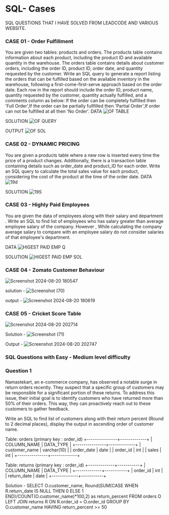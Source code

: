 # SQL- Cases
SQL QUESTIONS THAT I HAVE SOLVED FROM LEADCODE AND VARIOUS WEBSITE.

### CASE 01 - Order Fulfillment
You are given two tables: products and orders. 
The products table contains information about each product, including the product ID and available quantity in the warehouse. The orders table contains details about customer orders, including the order ID, product ID, order date, and quantity requested by the customer.
Write an SQL query to generate a report listing the orders that can be fulfilled based on the available inventory in the warehouse, following a first-come-first-serve approach based on the order date. Each row in the report should include the order ID, product name, quantity requested by the customer, quantity actually fulfilled, and a comments column as below:
If the order can be completely fulfilled then 'Full Order',If the order can be partially fullfilled then 'Partial Order',If order can not be fulfilled at all then 'No Order'.
DATA 
![OF TABLE](https://github.com/user-attachments/assets/7d21d7e2-7209-4862-8a5c-de322f6b269d)

SOLUTION 
![OF QUERY](https://github.com/user-attachments/assets/9f6baf28-52fa-4290-aa03-1510144b8384)

OUTPUT
![OF SOL](https://github.com/user-attachments/assets/e147b250-5274-45ea-8107-e577fbbe4a2f)


### CASE 02 - DYNAMIC PRICING
You are given a products table where a new row is inserted every time the price of a product changes. Additionally, there is a transaction table containing details such as order_date and product_ID for each order. Write an SQL query to calculate the total sales value for each product, considering the cost of the product at the time of the order date.
DATA
![19d](https://github.com/user-attachments/assets/7d83b2c2-3636-4ee6-8d10-20e6360df7c4)

SOLUTION
![19S](https://github.com/user-attachments/assets/2a90e1a7-5f6b-42b4-9fc4-6613302921a9)


### CASE 03 - Highly Paid Employees
You are given the data of employees along with their salary and department . Write an SQL to find list of employees who has salary greater than average employee salary of the company.  However , While calculating the company average salary to compare with an employee salary do not consider salaries of that employee's department.

DATA 
![HIGEST PAID EMP Q](https://github.com/user-attachments/assets/c3b1f309-6b1b-446a-8191-d7024489b025)

SOLUTION 
![HIGEST PAID EMP SOL](https://github.com/user-attachments/assets/a3e40ba9-9f9b-4960-babc-bd01d9144bfe)


### CASE 04 - Zomato Customer Behaviour 
![Screenshot 2024-08-20 180547](https://github.com/user-attachments/assets/f2ba1402-b551-43ef-9fa9-33335b194a8a)

solution - 
![Screenshot (70)](https://github.com/user-attachments/assets/686a7a3d-6c6b-4e8e-8e8f-4ae39fefa1e8)

output - 
![Screenshot 2024-08-20 180619](https://github.com/user-attachments/assets/0a039cfe-e4b9-4c06-924c-0695915834dd)


### CASE 05 - Cricket Score Table
![Screenshot 2024-08-20 202714](https://github.com/user-attachments/assets/67123f24-6dac-4b82-a7b8-c65fc198df1e)

Solution - 
![Screenshot (71)](https://github.com/user-attachments/assets/cd6b9117-650f-41ef-a7e0-c82575a23484)

Output - 
![Screenshot 2024-08-20 202747](https://github.com/user-attachments/assets/f0280b98-1995-49bb-afca-eb918f626f09)


### SQL Questions with Easy - Medium level difficulty
### Question 1 
Namastekart, an e-commerce company, has observed a notable surge in return orders recently. 
They suspect that a specific group of customers may be responsible for a significant portion of these returns. 
To address this issue, their initial goal is to identify customers who have returned more than 50% of their orders. 
This way, they can proactively reach out to these customers to gather feedback.

Write an SQL to find list of customers along with their return percent (Round to 2 decimal places), display the output in ascending order of customer name.

Table: orders (primary key : order_id)
+---------------+-------------+
| COLUMN_NAME   | DATA_TYPE   |
+---------------+-------------+
| customer_name | varchar(10) |
| order_date    | date        |
| order_id      | int         |
| sales         | int         |
+---------------+-------------+

Table: returns (primary key : order_id)
+-------------+-----------+
| COLUMN_NAME | DATA_TYPE |
+-------------+-----------+
| order_id    | int       |
| return_date | date      |
+-------------+-----------+

Solution - 
SELECT O.customer_name, 
Round(SUM(CASE WHEN R.return_date IS NULL THEN 0 ELSE 1 END)/COUNT(O.customer_name)*100,2) as return_percent
FROM orders O
LEFT JOIN returns R ON R.order_id = O.order_id
GROUP BY O.customer_name
HAVING return_percent >= 50





